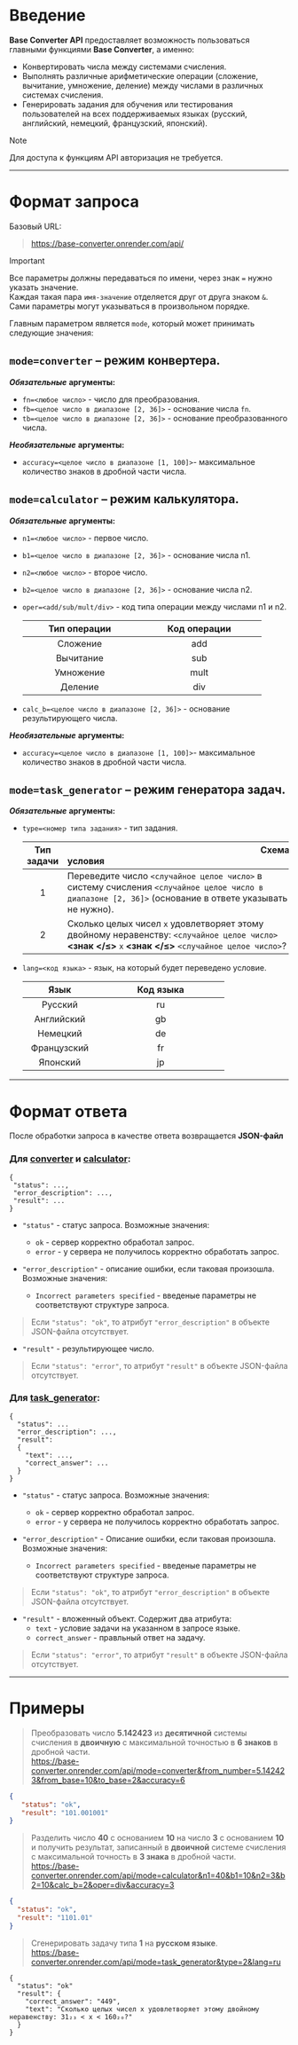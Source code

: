 # **Введение**<span id="introduction"></span>
**Base Converter API** предоставляет возможность пользоваться главными функциями **Base Converter**, а именно:
+	Конвертировать числа между системами счисления.
+	Выполнять различные арифметические операции (сложение, вычитание, умножение, деление) между числами в различных системах счисления.
+	Генерировать задания для обучения или тестирования пользователей на всех поддерживаемых языках (русский, английский, немецкий, французский, японский).

> [!NOTE]
>Для доступа к функциям API авторизация не требуется.
___


# **Формат запроса**<span id="requests_format"></span>
Базовый URL: 
>https://base-converter.onrender.com/api/

> [!IMPORTANT]
> Все параметры должны передаваться по имени, через знак ```=``` нужно указать значение.\
> Каждая такая пара ```имя-значение``` отделяется друг от друга знаком ```&```.\
> Сами параметры могут указываться в произвольном порядке.

Главным параметром является ```mode```, который может принимать следующие значения:
## ```mode=converter``` – режим конвертера.<span id="request_converter"></span>
***Обязательные*** **аргументы:**
   - ```fn=<любое число>``` - число для преобразования.
   - ```fb=<целое число в диапазоне [2, 36]>``` - основание числа ```fn```.
   - ```tb=<целое число в диапазоне [2, 36]>``` - основание преобразованного числа.

***Необязательные*** **аргументы:**
   - ```accuracy=<целое число в диапазоне [1, 100]>```- максимальное количество знаков в дробной части числа.

## ```mode=calculator``` – режим калькулятора.<span id="request_calculator"></span>
***Обязательные*** **аргументы:**
   - ```n1=<любое число>``` - первое число.
   - ```b1=<целое число в диапазоне [2, 36]>``` - основание числа n1.
   - ```n2=<любое число>``` - второе число.
   - ```b2=<целое число в диапазоне [2, 36]>``` - основание числа n2.
   - ```oper=<add/sub/mult/div>``` - код типа операции между числами n1 и n2.

     | &nbsp;&nbsp;&nbsp;&nbsp;&nbsp;&nbsp;&nbsp;&nbsp;&nbsp;Тип операции&nbsp;&nbsp;&nbsp;&nbsp;&nbsp;&nbsp;&nbsp;&nbsp;&nbsp; | &nbsp;&nbsp;&nbsp;&nbsp;&nbsp;&nbsp;&nbsp;&nbsp;&nbsp;&nbsp;&nbsp;Код операции&nbsp;&nbsp;&nbsp;&nbsp;&nbsp;&nbsp;&nbsp;&nbsp;&nbsp;&nbsp;&nbsp; |
     | :--: | :----------: |
     | Сложение | add |
     | Вычитание | sub |
     | Умножение | mult |
     | Деление | div |
   - ```calc_b=<целое число в диапазоне [2, 36]>``` - основание результирующего числа.

***Необязательные*** **аргументы:**
   - ```accuracy=<целое число в диапазоне [1, 100]>```- максимальное количество знаков в дробной части числа.

## ```mode=task_generator``` – режим генератора задач.<span id="request_task_generator"></span>
***Обязательные*** **аргументы:**
   - ```type=<номер типа задания>``` - тип задания.

     | Тип задачи | &nbsp;&nbsp;&nbsp;&nbsp;&nbsp;&nbsp;&nbsp;&nbsp;&nbsp;&nbsp;&nbsp;&nbsp;&nbsp;&nbsp;&nbsp;&nbsp;&nbsp;&nbsp;&nbsp;&nbsp;&nbsp;&nbsp;&nbsp;&nbsp;&nbsp;&nbsp;&nbsp;&nbsp;&nbsp;&nbsp;&nbsp;&nbsp;&nbsp;&nbsp;&nbsp;&nbsp;&nbsp;&nbsp;&nbsp;&nbsp;&nbsp;&nbsp;&nbsp;&nbsp;&nbsp;&nbsp;&nbsp;&nbsp;&nbsp;&nbsp;&nbsp;&nbsp;&nbsp;&nbsp;&nbsp;&nbsp;&nbsp;&nbsp;&nbsp;&nbsp;&nbsp;&nbsp;&nbsp;&nbsp;&nbsp;&nbsp;&nbsp;&nbsp;&nbsp;&nbsp;&nbsp;&nbsp;&nbsp;&nbsp;&nbsp;&nbsp;&nbsp;&nbsp;&nbsp;&nbsp;&nbsp;Схема условия |
     | :--------: | :------------ |
     | 1 | Переведите число ```<случайное целое число>``` в систему счисления ```<случайное целое число в диапазоне [2, 36]>``` (основание в ответе указывать не нужно). |
     | 2 | Сколько целых чисел ```x``` удовлетворяет этому двойному неравенству: ```<случайное целое число>``` **<знак </&#8804;>** ```x``` **<знак </&#8804;>** ```<случайное целое число>```? |
   - ```lang=<код языка>``` - язык, на который будет переведено условие.

     | &nbsp;&nbsp;&nbsp;&nbsp;&nbsp;&nbsp;&nbsp;&nbsp;&nbsp;Язык&nbsp;&nbsp;&nbsp;&nbsp;&nbsp;&nbsp;&nbsp;&nbsp;&nbsp; | &nbsp;&nbsp;&nbsp;&nbsp;&nbsp;&nbsp;&nbsp;&nbsp;&nbsp;&nbsp;&nbsp;&nbsp;&nbsp;&nbsp;&nbsp;Код языка&nbsp;&nbsp;&nbsp;&nbsp;&nbsp;&nbsp;&nbsp;&nbsp;&nbsp;&nbsp;&nbsp;&nbsp;&nbsp;&nbsp;&nbsp; |
     | :--: | :----------: |
     | Русский | ru |
     | Английский | gb |
     | Немецкий | de |
     | Французский | fr |
     | Японский | jp |
___


# **Формат ответа**<span id="responses_format"></span>
После обработки запроса в качестве ответа возвращается **JSON-файл**
### Для [**converter**](#request_converter) и [**calculator**](#request_calculator):
```
{
 "status": ...,
 "error_description": ...,
 "result": ...
}
```
- ```"status"``` - статус запроса. Возможные значения:
   - ```ok``` - сервер корректно обработал запрос.
   - ```error``` - у сервера не получилось корректно обработать запрос.

- ```"error_description"``` - описание ошибки, если таковая произошла. Возможные значения:
   - ```Incorrect parameters specified``` - введеные параметры не соответствуют структуре запроса.
> Если ```"status": "ok"```, то атрибут ```"error_description"``` в объекте JSON-файла отсутствует.

- ```"result"``` - результирующее число.
> Если ```"status": "error"```, то атрибут ```"result"``` в объекте JSON-файла отсутствует.
### Для [**task_generator**](#request_task_generator):
```
{
  "status": ...
  "error_description": ...,
  "result":
  {
    "text": ...,
    "correct_answer": ...
  }
}
```
- ```"status"``` - статус запроса. Возможные значения:
   - ```ok``` - сервер корректно обработал запрос.
   - ```error``` - у сервера не получилось корректно обработать запрос.

- ```"error_description"``` - Описание ошибки, если таковая произошла. Возможные значения:
   - ```Incorrect parameters specified``` - введеные параметры не соответствуют структуре запроса.
> Если ```"status": "ok"```, то атрибут ```"error_description"``` в объекте JSON-файла отсутствует.
   
- ```"result"``` - вложенный объект. Содержит два атрибута:
   - ```text``` - условие задачи на указанном в запросе языке.     
   - ```correct_answer``` - правльный ответ на задачу.
> Если ```"status": "error"```, то атрибут ```"result"``` в объекте JSON-файла отсутствует.
___
# **Примеры**<span id="examples"></span>
> Преобразовать число **5.142423** из **десятичной** системы счисления в **двоичную** с максимальной точностью в **6 знаков** в дробной части.\
> https://base-converter.onrender.com/api/mode=converter&from_number=5.142423&from_base=10&to_base=2&accuracy=6
```json
{
   "status": "ok",
   "result": "101.001001"
}
```
> Разделить число **40** с основанием **10** на число **3** с основанием **10** и получить результат, записанный в **двоичной** системе счисления с максимальной точность в **3 знака** в дробной части.\
> https://base-converter.onrender.com/api/mode=calculator&n1=40&b1=10&n2=3&b2=10&calc_b=2&oper=div&accuracy=3
```json
{
  "status": "ok",
  "result": "1101.01"
}
```
> Сгенерировать задачу типа **1** на **русском языке**.\
> https://base-converter.onrender.com/api/mode=task_generator&type=2&lang=ru
```
{
  "status": "ok"
  "result": {
    "correct_answer": "449",
    "text": "Сколько целых чисел x удовлетворяет этому двойному неравенству: 31₂₃ < x < 160₂₀?"
  }
}
```
